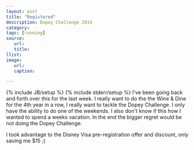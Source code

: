 ```yaml
---
layout: post
title: "Registered"
description: Dopey Challenge 2014
category:
tags: [running]
source:
   url:
   title:
llist:
image:
   url:
   caption:

---
```


{% include JB/setup %}
{% include stderr/setup %}
I've been going back and forth over this for the last week. I really want to do the the Wine & Dine for the 4th year in a row, I really want to tackle the Dopey Challenge. I only have the ability to do one of the weekends. I also don't know if this how I wanted to spend a weeks vacation. In the end the bigger regret would be not doing the Dopey Challenge.

I took advantage to the Disney Visa pre-registration offer and discount, only saving me $15 ;(